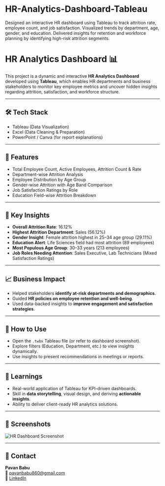 # HR-Analytics-Dashboard-Tableau
Designed an interactive HR dashboard using Tableau to track attrition rate, employee count, and job satisfaction. Visualized trends by department, age, gender, and education. Delivered insights for retention and workforce planning by identifying high-risk attrition segments.
# HR Analytics Dashboard 📊

This project is a dynamic and interactive **HR Analytics Dashboard** developed using **Tableau**, which enables HR departments and business stakeholders to monitor key employee metrics and uncover hidden insights regarding attrition, satisfaction, and workforce structure.

---

## 🛠️ Tech Stack
- Tableau (Data Visualization)
- Excel (Data Cleaning & Preparation)
- PowerPoint / Canva (for report explanations)

---

## 🎯 Features
- Total Employee Count, Active Employees, Attrition Count & Rate
- Department-wise Attrition Analysis
- Employee Distribution by Age Group
- Gender-wise Attrition with Age Band Comparison
- Job Satisfaction Ratings by Role
- Education Field-wise Attrition Breakdown

---

## 📌 Key Insights
- **Overall Attrition Rate**: 16.12%
- **Highest Attrition Department**: Sales (56.12%)
- **Gender Insight**: Female attrition highest in 25–34 age group (29.11%)
- **Education Alert**: Life Sciences field had most attrition (89 employees)
- **Most Populous Age Group**: 30–33 years (213 employees)
- **Job Roles Needing Attention**: Sales Executive, Lab Technicians (Mixed Satisfaction Ratings)

---

## 📈 Business Impact
- Helped stakeholders **identify at-risk departments and demographics**.
- Guided **HR policies on employee retention and well-being**.
- Used data-backed insights to **improve engagement and satisfaction strategies**.

---

## 📂 How to Use
- Open the `.twbx` Tableau file (or refer to dashboard screenshot).
- Explore filters (Education, Department, etc.) to view insights dynamically.
- Use insights to present recommendations in meetings or reports.

---

## 🧠 Learnings
- Real-world application of Tableau for KPI-driven dashboards.
- Skill in **data storytelling**, visual design, and deriving **actionable insights**.
- Ability to deliver client-ready HR analytics solutions.

---

## 📌 Screenshots
![HR Dashboard Screenshot](./Assets/HR_Analytics_Dashboard.png)


---

## 📧 Contact
**Pavan Babu**  
📧 pavanbabu860@gmail.com  
🔗 [LinkedIn](https://www.linkedin.com/in/pavan-babu-goulikar-577018262)

